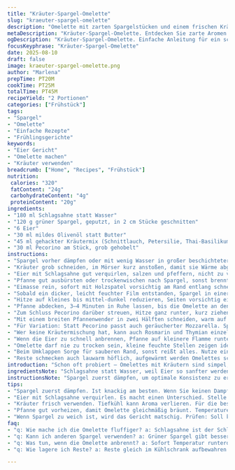 ```yaml
---
title: "Kräuter-Spargel-Omelette"
slug: "kraeuter-spargel-omelette"
description: "Omelette mit zarten Spargelstücken und einem frischen Kräutermix. Statt normalem Spargel verwende ich gern grünen, der gibt mehr Aroma. Eier mit Schlagsahne statt Wasser vermischt, sorgt für saftige Textur. Butter durch ein mildes Olivenöl ersetzt, bringt eine mediterrane Note. Käse machte ich mal mit Pecorino, bringt milde Schärfe statt des üblichen Hartkäses. Die Kräutermischung tauschte ich teilweise gegen Thai-Basilikum und Minze, ungewöhnlich, aber spannend. Die Zubereitung erfordert Timing und Blick, Eier stocken nicht zu schnell, Spargel bleibt knackig. Das Wenden der Omelette klappt besser, wenn Pfanne heiß, aber nicht zu heiß. Aromen entfalten sich durch kurze Garzeit, sonst wird alles trocken. Meine Erfahrung: Qualität der Kräuter und Eier entscheidet über Ergebnis. Wer wenig Zeit hat, kann Spargel dämpfen statt kochen. Gesalzene Butter statt ungesalzen für mehr Geschmack. Spargel darf keinerbleiben zu weich oder er verliert Biss. Gute Luftzirkulation beim Würzen nötig, damit Kräuter frisch bleiben. Unbedingt kurz ruhen lassen vor Servieren, sonst zerfällt Omelette."
metaDescription: "Kräuter-Spargel-Omelette. Entdecken Sie zarte Aromen aus frischen Kräutern und knackigem Spargel in dieser einfachen und köstlichen Omelette-Zubereitung."
ogDescription: "Kräuter-Spargel-Omelette. Einfache Anleitung für ein schmackhaftes Gericht mit aromatischem Spargel und frischen Kräutern."
focusKeyphrase: "Kräuter-Spargel-Omelette"
date: 2025-08-10
draft: false
image: kraeuter-spargel-omelette.png
author: "Marlena"
prepTime: PT20M
cookTime: PT25M
totalTime: PT45M
recipeYield: "2 Portionen"
categories: ["Frühstück"]
tags:
- "Spargel"
- "Omelette"
- "Einfache Rezepte"
- "Frühlingsgerichte"
keywords:
- "Eier Gericht"
- "Omelette machen"
- "Kräuter verwenden"
breadcrumb: ["Home", "Recipes", "Frühstück"]
nutrition: 
 calories: "320"
 fatContent: "24g"
 carbohydrateContent: "4g"
 proteinContent: "20g"
ingredients:
- "180 ml Schlagsahne statt Wasser"
- "120 g grüner Spargel, geputzt, in 2 cm Stücke geschnitten"
- "6 Eier"
- "30 ml mildes Olivenöl statt Butter"
- "45 ml gehackter Kräutermix (Schnittlauch, Petersilie, Thai-Basilikum, Minze)"
- "30 ml Pecorino am Stück, grob gehobelt"
instructions:
- "Spargel vorher dämpfen oder mit wenig Wasser in großer beschichteter Pfanne bei hoher Hitze ankochen. Ziel ist knackige Bissfestigkeit, Pflanzenteile sollen leicht glasig schmecken, nicht matschig."
- "Kräuter grob schneiden, im Mörser kurz anstoßen, damit sie Wärme abgeben beim Braten. Ich spar da nie, frische Qualität entscheidet."
- "Eier mit Schlagsahne gut verquirlen, salzen und pfeffern, nicht zu viel Salz – danach noch nachwürzen."
- "Pfanne gut ausbürsten oder trockenwischen nach Spargel, sonst brennt Ei leichter an. Öl erhitzen, mittlere Temperatur."
- "Eimasse rein, sofort mit Holzspatel vorsichtig am Rand entlang schneiden und den gestockten Teil ans Zentrum schieben – macht zarte, unsterile Struktur, nicht gleich alles stocken lassen."
- "Sobald ein dicker, leicht feuchter Film entstanden, Spargel in einer Streifenmitte platzieren, Kräuter großzügig verteilen, sanft andrücken."
- "Hitze auf kleines bis mittel-dunkel reduzieren, Seiten vorsichtig einschlagen. Bei geübter Hand klappt das wie ein Portemonnaie, schmeckt spannend und sieht rustikal aus."
- "Pfanne abdecken, 3–4 Minuten in Ruhe lassen, bis die Omelette an den Rändern fest wird und fast durchgart, aber innen noch leicht cremig."
- "Zum Schluss Pecorino darüber streuen, Hitze ganz runter, kurz ziehen lassen. Käse schmilzt leicht und gibt salzige Umami-Noten."
- "Mit einem breiten Pfannenwender in zwei Hälften schneiden, warm auf Teller gleiten lassen. Unbedingt schnell servieren – kalte Omelettes sind fad."
- "Für Variation: Statt Pecorino passt auch geräucherter Mozzarella. Spargel kann durch grüne Bohnen oder zarten Lauch ersetzt werden, liefert andere Biss-Textur."
- "Wer keine Kräutermischung hat, kann auch Rosmarin und Thymian einzeln nehmen, dann aber nur wenig, sonst wird es dominant."
- "Wenn die Eier zu schnell anbrennen, Pfanne auf kleinere Flamme runterstellen oder Öl vor dem Ei wärmer machen, dann Eier später."
- "Omelette darf nie zu trocken sein, kleine feuchte Stellen zeigen ideale Konsistenz."
- "Beim Umklappen Sorge für sauberen Rand, sonst reißt alles. Nutze einen Holzspatel, kein Metall, sonst kratzt und reißt es."
- "Reste schmecken auch lauwarm höflich, aufgewärmt werden Omelettes schnell zäh."
introduction: "Schon oft probiert – Omelettes mit Kräutern sind simpel, doch gleichzeitig schnell langweilig wenn falsche Zutaten oder zu lange gekocht. Normalerweise nehme ich Wasser zum Eierverquirlen, doch Schlagsahne macht den Unterschied. Die Eier werden cremiger, bekommen mehr Substanz ohne zu schwer zu wirken. Grüner Spargel bringt feine Bitterkeit, muss aber knackig bleiben. Würde ich ihn übergaren, geht Geschmack verloren und Omelette wird matschig. Frische Kräuter wie Schnittlauch und Petersilie sind klassische Freunde, doch Thai-Basilikum und Minze überraschen mit frischer Schärfe und Tiefe. Beim Käse verzichte ich auf die üblichen Hartkäse, nehme lieber Pecorino, das bringt salzige Würze ohne dominieren. Jedes Detail zählt: vom richtigen Pfannenwischer über die Temperatur bis zum Abdecken. Ohne Geduld gibt es nur trockene Kruste oder flüssige Mitte. Eine Kunst von Timing und Instinkt, aber sehr entspannend für die Sinne – das Zischen in der Pfanne, der Duft, die Farben."
ingredientsNote: "Schlagsahne statt Wasser, weil Eier so sanfter werden, kein pappiger Ei-Geschmack mehr. Wenn keine Schlagsahne da: Milchcreme oder halb Sahne halb Milch. Grüner Spargel passt hier besser als weißer wegen feiner Bissstruktur. Frische Kräuter immer möglichst frisch verwenden, Tiefkühlkräuter funktionieren nicht, verlieren Aroma. Kräuter grob hacken, nicht pürieren, sonst wird Omelette matschig. Mildes Olivenöl ist prächtige Alternative zur Butter. Sorgt für weniger Kalorien und dezentes Aroma, keine Rauchentwicklung. Wer Butter lieber mag, auf ungesalzene achten, damit Salzmenge sich besser kontrolliert. Pecorino ist warm gut zum Hobeln, passt durch seine Milderkeit und salzigen Biss perfekt. Ersatz: Parmesan oder Ricotta salata, je nach Geschmack."
instructionsNote: "Spargel zuerst dämpfen, um optimale Konsistenz zu erzielen. Kurz ankochen mit wenig Wasser ist alternative. Wichtig: Spargel gut abtrocknen, sonst spritzt Fett beim Braten. Pfanne nach Spargel gut auswischen oder ausbrennen, sonst Anbrennen beim Eierbraten. Eier und Sahne immer frisch verquirlen, früher verquirlt neigen Eier zu Eiweißschichten. Beim Braten ruhig Finger am Pfannengriff behalten, Temperatur regeln, keinesfalls zu heiß. Eierstocken sieht man, wenn Oberfläche matt wird, aber innen noch glänzend-feucht ist. Mit Holzspatel brechen oder schieben, so karamellisieren sie nicht. Nach Kräuter und Spargel-Verteilung Pfanne abdecken, sonst trocknet Oberfläche sehr schnell aus. Omelette sollte in der Mitte noch leicht nachgeben, dann zusammenklappen. Für den Faltvorgang gelangt man am besten von beiden Seiten mit Pfannenwendern nach – keine Gewalt. Abschließend Käse schnell hochstreuen, Hitze herunterdrehen, so schmilzt er sachte und gibt Geschmack. Auf Teller gleiten lassen, sofort servieren. Rest kann leicht zäh und unangenehm werden. Timing-Entscheidung ist entscheidend – lang genug für Bindung aber nicht zu lang, sonst trocken."
tips:
- "Spargel zuerst dämpfen. Ist knackig am besten. Wenn Sie keinen Dampfgarer haben, auf kleiner Flamme mit wenig Wasser kochen. Ziel ist gleichmäßige Garung. Über garen . Verliert Aroma. Perfekte Bissfestigkeit."
- "Eier mit Schlagsahne verquirlen. Es macht einen Unterschied. Stelle sicher, dass die Mischung gut durchgezogen wird. Temperatur anpassen, nicht zu heiß anbraten. Matschige Masse ist Mist. Lieber etwas geduldiger dabei sein."
- "Kräuter frisch verwenden. Tiefkühl kann Aroma verlieren. Für die beste Mischung, nicht pürieren. Grob hacken, damit Struktur bleibt. Richtig anstoßen im Mörser, bringt die Aromen schneller hervor. Eine erhöhte Intensität ist spürbar."
- "Pfanne gut vorheizen, damit Omelette gleichmäßig bräunt. Temperatureschwankungen vermeiden. Wenn die Hitze zu hoch ist, verbrennt das Ei. Auf kleiner Flamme sanft zu Ende garen. Perfektes Timing macht den Unterschied zwischen trocken und zart."
- "Wenn Spargel zu weich ist, wird das Gericht matschig. Prüfen: Soll knackig sein. Wenn es beim Kochen zerfällt, ist es vorbei. Auch beim Wenden ist Timing entscheidend. Immer auf den eigenen Instinkt hören beim Kochen."
faq:
- "q: Wie mache ich die Omelette fluffiger? a: Schlagsahne ist der Schlüssel. Eier gut verquirlen, sodass Luft eingezogen wird. Hitze regulieren. Zu schnell wird die Oberfläche trocken."
- "q: Kann ich anderen Spargel verwenden? a: Grüner Spargel gibt bessere Bissstruktur. Alternativen sind grüne Bohnen oder Lauch. Beide bringen besondere Aromen. Neuen Geschmack wagen."
- "q: Was tun, wenn die Omelette anbrennt? a: Sofort Temperatur runterdrehen. Warten bis Hitze sinkt. Mit einem Holzspatel das Ei an den Rand drücken. Und mehr Öl verwenden, falls nötig."
- "q: Wie lagere ich Reste? a: Reste gleich im Kühlschrank aufbewahren. Im besten Fall in einem luftdichten Behälter. Kann am nächsten Tag leicht zäh sein. Sanft aufwärmen, aber nicht überhitzen."

---
```


